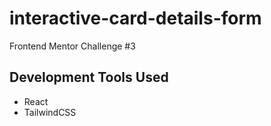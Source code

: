 
# interactive-card-details-form

Frontend Mentor Challenge #3


## Development Tools Used

- React
- TailwindCSS

  
